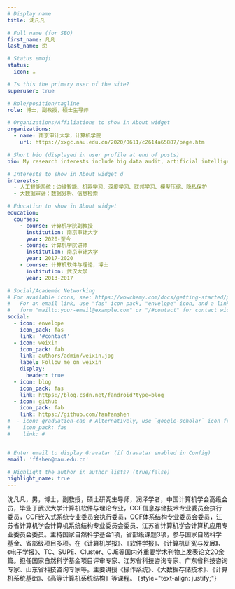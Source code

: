 ```yaml
---
# Display name
title: 沈凡凡

# Full name (for SEO)
first_name: 凡凡
last_name: 沈

# Status emoji
status:
  icon: ☕️

# Is this the primary user of the site?
superuser: true

# Role/position/tagline
role: 博士，副教授，硕士生导师

# Organizations/Affiliations to show in About widget
organizations:
  - name: 南京审计大学，计算机学院
    url: https://xxgc.nau.edu.cn/2020/0611/c2614a65887/page.htm

# Short bio (displayed in user profile at end of posts)
bio: My research interests include big data audit, artificial intelligence and computer system.

# Interests to show in About widget d
interests:
  - 人工智能系统：边缘智能、机器学习、深度学习、联邦学习、模型压缩、隐私保护
  - 大数据审计：数据分析、信息检索

# Education to show in About widget
education:
  courses:
    - course: 计算机学院副教授
      institution: 南京审计大学
      year: 2020-至今
    - course: 计算机学院讲师
      institution: 南京审计大学
      year: 2017-2020
    - course: 计算机软件与理论，博士
      institution: 武汉大学
      year: 2013-2017

# Social/Academic Networking
# For available icons, see: https://wowchemy.com/docs/getting-started/page-builder/#icons
#   For an email link, use "fas" icon pack, "envelope" icon, and a link in the
#   form "mailto:your-email@example.com" or "/#contact" for contact widget.
social:
  - icon: envelope
    icon_pack: fas
    link: '#contact'
  - icon: weixin
    icon_pack: fab
    link: authors/admin/weixin.jpg
    label: Follow me on weixin
    display:
      header: true
  - icon: blog
    icon_pack: fas
    link: https://blog.csdn.net/fandroid?type=blog
  - icon: github
    icon_pack: fab
    link: https://github.com/fanfanshen
#  - icon: graduation-cap # Alternatively, use `google-scholar` icon from `ai` icon pack
#    icon_pack: fas
#    link: #


# Enter email to display Gravatar (if Gravatar enabled in Config)
email: 'ffshen@nau.edu.cn'

# Highlight the author in author lists? (true/false)
highlight_name: true
---
```


沈凡凡，男，博士，副教授，硕士研究生导师，润泽学者，中国计算机学会高级会员，毕业于武汉大学计算机软件与理论专业，CCF信息存储技术专业委员会执行委员，CCF嵌入式系统专业委员会执行委员，CCF体系结构专业委员会委员，江苏省计算机学会计算机系统结构专业委员会委员、江苏省计算机学会计算机应用专业委员会委员。主持国家自然科学基金1项，省部级课题3项，参与国家自然科学基金、省部级项目多项。在《计算机学报》、《软件学报》、《计算机研究与发展》、《电子学报》、TC、SUPE、Cluster、CJE等国内外重要学术刊物上发表论文20余篇。担任国家自然科学基金项目评审专家、江苏省科技咨询专家、广东省科技咨询专家、山东省科技咨询专家等。主要讲授《操作系统》、《大数据存储技术》、《计算机系统基础》、《高等计算机系统结构》等课程。
{style="text-align: justify;"}
